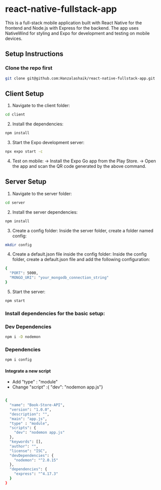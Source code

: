 # react-native-fullstack-app
This is a full-stack mobile application built with React Native for the frontend and Node.js with Express for the backend. The app uses NativeWind for styling and Expo for development and testing on mobile devices.

## Setup Instructions
### Clone the repo first

```bash
git clone git@github.com:Hanzalashaik/react-native-fullstack-app.git
```

## Client Setup
1. Navigate to the client folder:
   
```bash
cd client
```
2. Install the dependencies:
   
```bash
npm install
```
3. Start the Expo development server:
   
```bash
npx expo start -c
```
4. Test on mobile:
    -> Install the Expo Go app from the Play Store.
    -> Open the app and scan the QR code generated by the above command.

## Server Setup
1. Navigate to the server folder:
```bash
cd server
```
2. Install the server dependencies:
```bash
npm install
```
3. Create a config folder:
   Inside the server folder, create a folder named config:
   
```bash
mkdir config
```
4. Create a default.json file inside the config folder:
    Inside the config folder, create a default.json file and add the following configuration:
```bash
{
  "PORT": 5000,
  "MONGO_URI": "your_mongodb_connection_string"
}
```
5. Start the server:

```bash
npm start
```

### Install dependencies for the basic setup: </h4>

### Dev Dependencies

```bash
npm i -D nodemon
```

### Dependencies

```bash
npm i config
```

<h4> Integrate a new script </h4>

- Add "type" : "module"
- Change "script" :{ "dev": "nodemon app.js"}

```bash

{
  "name": "Book-Store-API",
  "version": "1.0.0",
  "description": "",
  "main": "app.js",
  "type" : "module",
  "scripts": {
    "dev": "nodemon app.js"
  },
  "keywords": [],
  "author": "",
  "license": "ISC",
  "devDependencies": {
    "nodemon": "^2.0.15"
  },
  "dependencies": {
    "express": "^4.17.3"
  }
}

```

